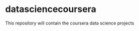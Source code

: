 datasciencecoursera
===================

This repository will contain the coursera data science projects
